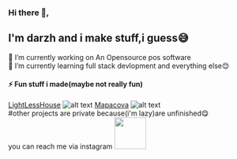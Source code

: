 ### Hi there 👋,
## I'm darzh and i make stuff,i guess😅
🔭 I’m currently working on An Opensource pos software <br>
🌱 I’m currently learning full stack devlopment and everything else😊<br>
#### ⚡ Fun stuff i made(maybe not really fun)
  [LightLessHouse](http://llh.glitch.me)
  ![alt text](https://github.com/darzhz/lightlesshouse/blob/master/icons/lighthouse.ico "Logo Title Text 1")
  [Mapacova](http://Mapacova.glitch.me)
  ![alt text](https://github.com/darzhz/darzhz.github.io/blob/master/icon.ico "Logo Title Text 1")<br>
  #other projects are private because(i'm lazy)are unfinished😋<br>
  you can reach me via instagram 
 <a href="https://instagram.com/oru_pavam_pyyan"> <img src="https://lh3.googleusercontent.com/proxy/WgtDEGLj0530zM9XKU1omn1FSnhHi54bfGI8bvILsH6M5k6koIYLGdxaI_KNByq67YmxOX_8DJltDHu7gNdnrYcxo_3EW3Lx1WLF-KZv6Bl3noqt26TywL2nV7_TliPRK5VyXMIZe2G1QELkcRdccb8L04FY7tg4y_M-xAkHyQ" width="64px" height="64px"></a>
<!--
**darzhz/darzhz** is a ✨ _special_ ✨ repository because its `README.md` (this file) appears on your GitHub profile.

Here are some ideas to get you started:

- 🔭 I’m currently working on ...
- 🌱 I’m currently learning ...
- 👯 I’m looking to collaborate on ...
- 🤔 I’m looking for help with ...
- 💬 Ask me about ...
- 📫 How to reach me: ...
- 😄 Pronouns: ...
- .
-->
